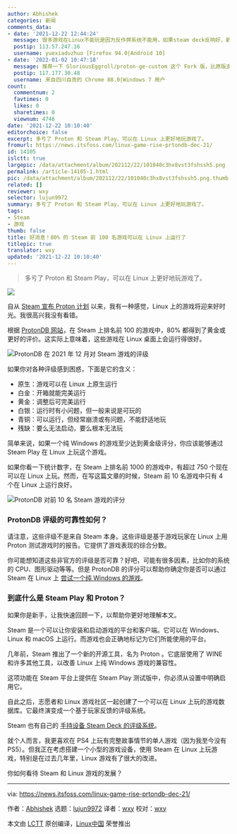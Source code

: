 ```yaml
---
author: Abhishek
categories: 新闻
comments_data:
- date: '2021-12-22 12:44:24'
  message: 很多游戏在Linux不能玩是因为反作弊系统不能用，如果steam deck反响好，新的反作弊系统推广开的话，一定会有更多游戏可以在Linux下完美运行的
  postip: 113.57.247.16
  username: yuexiaduzhuo [Firefox 94.0|Android 10]
- date: '2022-01-02 10:47:18'
  message: 推荐一下 GloriousEggroll/proton-ge-custom 这个 Fork 版，比原版支持更多游戏，更新很快，非常不错。
  postip: 117.177.30.48
  username: 来自四川自贡的 Chrome 88.0|Windows 7 用户
count:
  commentnum: 2
  favtimes: 0
  likes: 0
  sharetimes: 0
  viewnum: 4746
date: '2021-12-22 10:10:40'
editorchoice: false
excerpt: 多亏了 Proton 和 Steam Play，可以在 Linux 上更好地玩游戏了。
fromurl: https://news.itsfoss.com/linux-game-rise-prtondb-dec-21/
id: 14105
islctt: true
largepic: /data/attachment/album/202112/22/101040c3hx8vst3fshssh5.png
permalink: /article-14105-1.html
pic: /data/attachment/album/202112/22/101040c3hx8vst3fshssh5.png.thumb.jpg
related: []
reviewer: wxy
selector: lujun9972
summary: 多亏了 Proton 和 Steam Play，可以在 Linux 上更好地玩游戏了。
tags:
- Steam
- 游戏
thumb: false
title: 好消息！80% 的 Steam 前 100 名游戏可以在 Linux 上运行了
titlepic: true
translator: wxy
updated: '2021-12-22 10:10:40'
---
```



> 
> 多亏了 Proton 和 Steam Play，可以在 Linux 上更好地玩游戏了。
> 
> 
> 


![](/data/attachment/album/202112/22/101040c3hx8vst3fshssh5.png)


自从 [Steam 宣布 Proton 计划](https://itsfoss.com/steam-play-proton/) 以来，我有一种感觉，Linux 上的游戏将迎来好时光。我很高兴我没有看错。


根据 [ProtonDB 网站](https://www.protondb.com/)，在 Steam 上排名前 100 的游戏中，80% 都得到了黄金或更好的评价。这实际上意味着，这些游戏在 Linux 桌面上会运行得很好。


![ProtonDB 在 2021 年 12 月对 Steam 游戏的评级](/data/attachment/album/202112/22/101041e57g1jydvb3szd39.jpg)


如果你对各种评级感到困惑，下面是它的含义：


* 原生：游戏可以在 Linux 上原生运行
* 白金：开箱就能完美运行
* 黄金：调整后可完美运行
* 白银：运行时有小问题，但一般来说是可玩的
* 青铜：可以运行，但经常崩溃或有问题，不能舒适地玩
* 残缺：要么无法启动，要么根本无法玩


简单来说，如果一个纯 Windows 的游戏至少达到黄金级评分，你应该能够通过 Steam Play 在 Linux 上玩这个游戏。


如果你看一下统计数字，在 Steam 上排名前 1000 的游戏中，有超过 750 个现在可以在 Linux 上玩。然而，在写这篇文章的时候，Steam 前 10 名游戏中只有 4 个在 Linux 上运行良好。


![ProtonDB 对前 10 名 Steam 游戏的评分](/data/attachment/album/202112/22/101042kofheoi1x0yhxuhz.jpg)


### ProtonDB 评级的可靠性如何？


请注意，这些评级不是来自 Steam 本身。这些评级是基于游戏玩家在 Linux 上用 Proton 测试游戏时的报告。它提供了游戏表现的综合分数。


你可能想知道这些非官方的评级是否可靠？好吧，可能有很多因素，比如你的系统的 CPU、图形驱动等等。但是 ProtonDB 的评分可以帮助你确定你是否可以通过 Steam 在 Linux 上 [尝试一个纯 Windows 的游戏](https://itsfoss.com/steam-play/)。


### 到底什么是 Steam Play 和 Proton？


如果你是新手，让我快速回顾一下，以帮助你更好地理解本文。


Steam 是一个可以让你安装和启动游戏的平台和客户端。它可以在 Windows、Linux 和 macOS 上运行。而游戏也会正确地标记为它们所能使用的平台。


几年前，Steam 推出了一个新的开源工具，名为 Proton 。它底层使用了 WINE 和许多其他工具，以改善 Linux 上纯 Windows 游戏的兼容性。


这项功能在 Steam 平台上提供在 Steam Play 测试版中，你必须从设置中明确启用它。


自此之后，志愿者和 Linux 游戏社区一起创建了一个可以在 Linux 上玩的游戏数据库。它最终演变成一个基于玩家反馈的评级系统。


Steam 也有自己的 [手持设备 Steam Deck 的评级系统](https://news.itsfoss.com/steamdeck-verified/)。


就个人而言，我更喜欢在 PS4 上玩有完整故事情节的单人游戏（因为我至今没有 PS5）。但我正在考虑搭建一个小型的游戏设备，使用 Steam 在 Linux 上玩游戏，特别是在过去几年里，Linux 游戏有了很大的改进。


你如何看待 Steam 和 Linux 游戏的发展？




---


via: <https://news.itsfoss.com/linux-game-rise-prtondb-dec-21/>


作者：[Abhishek](https://news.itsfoss.com/author/root/) 选题：[lujun9972](https://github.com/lujun9972) 译者：[wxy](https://github.com/wxy) 校对：[wxy](https://github.com/wxy)


本文由 [LCTT](https://github.com/LCTT/TranslateProject) 原创编译，[Linux中国](https://linux.cn/) 荣誉推出
